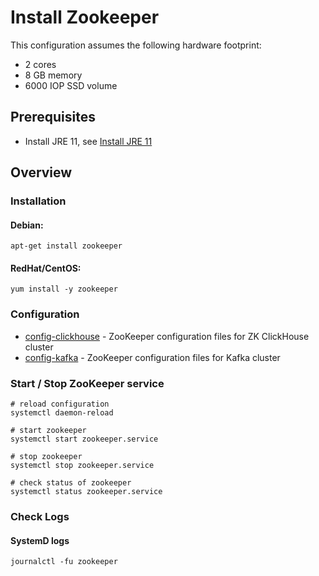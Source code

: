 # Install Zookeeper

This configuration assumes the following hardware footprint:

- 2 cores
- 8 GB memory
- 6000 IOP SSD volume

## Prerequisites

- Install JRE 11, see [Install JRE 11](../instana-jre-11/README.md)

## Overview

### Installation

#### Debian:

```
apt-get install zookeeper
```

#### RedHat/CentOS:

```
yum install -y zookeeper
```

### Configuration

- [config-clickhouse](config-clickhouse) - ZooKeeper configuration files for ZK ClickHouse cluster
- [config-kafka](2-shard-clickhouse-setup) - ZooKeeper configuration files for Kafka cluster

### Start / Stop ZooKeeper service

```
# reload configuration
systemctl daemon-reload

# start zookeeper
systemctl start zookeeper.service

# stop zookeeper
systemctl stop zookeeper.service

# check status of zookeeper
systemctl status zookeeper.service
```

### Check Logs

#### SystemD logs

```
journalctl -fu zookeeper
```

